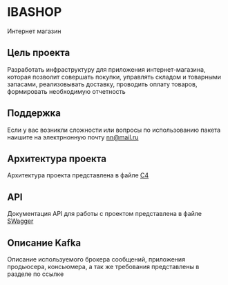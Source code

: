 # IBASHOP
Интернет магазин 

## Цель проекта
Разработать инфраструктуру для приложения интернет-магазина, которая позволит совершать покупки, управлять складом и товарными запасами, реализовывать доставку, проводить оплату товаров, формировать необходимую отчетность

## Поддержка
Если у вас возникли сложности или вопросы по использованию пакета наишите на электрнонную почту nn@mail.ru

## Архитектура проекта
Архитектура проекта представлена в файле [С4](https://github.com/NadezhdaYakut/IBASHOP/blob/main/%D0%BF%D1%80%D0%B8%D0%BC%D0%B5%D1%80/%D0%B0%D1%80%D1%85%D0%B8%D1%82%D0%B5%D0%BA%D1%82%D1%83%D1%80%D0%B0) 

## API
Документация API для работы с проектом представлена в файле [SWagger](https://github.com/NadezhdaYakut/IBASHOP/blob/main/API)

## Описание Kafka
Описание используемого брокера сообщений, приложения продьюсера, консьюмера, а так же требования представлены в разделе по ссылке
